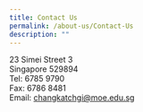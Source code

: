 ```yaml
---
title: Contact Us
permalink: /about-us/Contact-Us
description: ""
---
```

23 Simei Street 3  
Singapore 529894  
Tel: 6785 9790  
Fax: 6786 8481  
Email: [changkatchgi@moe.edu.sg](mailto:changkatchgi@moe.edu.sg)

